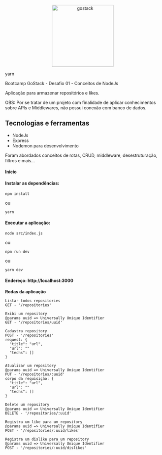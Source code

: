 <p align="center">
  <img src="https://rocketseat-cdn.s3-sa-east-1.amazonaws.com/bootcamp-header.png" alt="gostack" width="200">
</p>

yarn 

Bootcamp GoStack - Desafio 01 - Conceitos de NodeJs

Aplicação para armazenar repositórios e likes.

OBS: Por se tratar de um projeto com finalidade de aplicar conhecimentos sobre APIs e Middlewares, não possui conexão com banco de dados.

## Tecnologias e ferramentas

<ul>
<li>NodeJs</li>
<li>Express</li>
<li>Nodemon para desenvolvimento</li>
</ul>

<p> Foram abordados conceitos de rotas, CRUD, middleware, desestruturação, filtros e mais...</p>

#### Inicio

#### Instalar as dependências:

```
npm install
```
ou
```
yarn
```

#### Executar a aplicação:

```
node src/index.js
```
ou
```
npm run dev
```
ou
```
yarn dev
```

#### Endereço: **http://localhost:3000**

**Rodas da aplicação**

```
Listar todos repositories
GET - '/repositories'

Exibi um repository
@params uuid => Universally Unique Identifier 
GET - '/repositories/uuid'

Cadastra repository
POST - '/repositories'
request: { 
  "title": "url",
  "url": ""
  "techs": []
}

Atualizar um repository
@params uuid => Universally Unique Identifier 
PUT - '/repositories/:uuid'
corpo da requisição: {
  "title": "url",
  "url": ""
  "techs": []
}

Delete um repository
@params uuid => Universally Unique Identifier 
DELETE - '/repositories/:uuid'

Registra um like para um repository
@params uuid => Universally Unique Identifier 
POST - '/repositories/:uuid/likes'

Registra um dislike para um repository
@params uuid => Universally Unique Identifier 
POST - '/repositories/:uuid/dislikes'

```